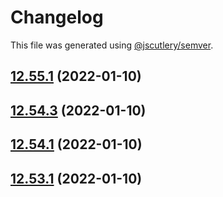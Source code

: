 # Changelog

This file was generated using [@jscutlery/semver](https://github.com/jscutlery/semver).

## [12.55.1](https://github.com/Angular-RU/angular-ru-sdk/compare/@angular-ru/cdk_12.55.0...@angular-ru/cdk_12.55.1) (2022-01-10)

## [12.54.3](https://github.com/Angular-RU/angular-ru-sdk/compare/@angular-ru/cdk_12.54.2...@angular-ru/cdk_12.54.3) (2022-01-10)

## [12.54.1](https://github.com/Angular-RU/angular-ru-sdk/compare/@angular-ru/cdk_12.54.0...@angular-ru/cdk_12.54.1) (2022-01-10)

## [12.53.1](https://github.com/Angular-RU/angular-ru-sdk/compare/@angular-ru/cdk_12.53.0...@angular-ru/cdk_12.53.1) (2022-01-10)
